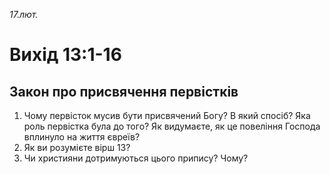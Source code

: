 
_17.лют._

# Вихід 13:1-16

## Закон про присвячення первістків
1.  Чому первісток мусив бути присвячений Богу? В який спосіб? Яка роль первістка була до того? Як видумаєте, як це повеління Господа вплинуло на життя євреїв?
2. Як ви розумієте вірш 13?
3. Чи християни дотримуються цього припису? Чому?
